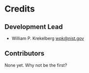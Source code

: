 # Credits

## Development Lead

- William P. Krekelberg <wpk@nist.gov>

## Contributors

None yet. Why not be the first?
